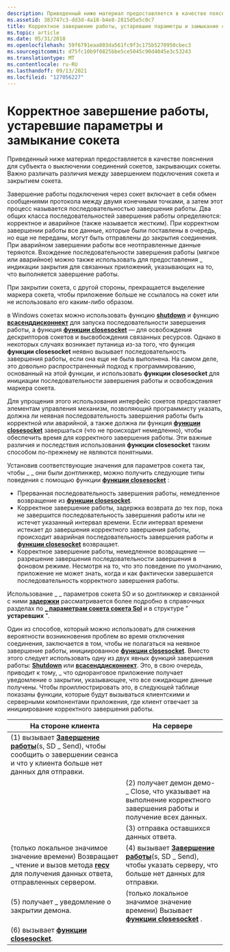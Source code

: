 ```yaml
---
description: Приведенный ниже материал предоставляется в качестве пояснения для субъекта о выключении соединений сокетов, закрывающих сокеты. Важно различать различия между завершением подключения сокета и закрытием сокета.
ms.assetid: 383747c3-dd3d-4a18-b4e8-2815d5e5c0c7
title: Корректное завершение работы, устаревшие параметры и замыкание сокета
ms.topic: article
ms.date: 05/31/2018
ms.openlocfilehash: 59f6791eaa803da561fc9f3c175b5270950cbec3
ms.sourcegitcommit: d75fc10b9f0825bbe5ce5045c90d4045e3c53243
ms.translationtype: MT
ms.contentlocale: ru-RU
ms.lasthandoff: 09/13/2021
ms.locfileid: "127056227"
---
```

# <a name="graceful-shutdown-linger-options-and-socket-closure"></a>Корректное завершение работы, устаревшие параметры и замыкание сокета

Приведенный ниже материал предоставляется в качестве пояснения для субъекта о выключении соединений сокетов, закрывающих сокеты. Важно различать различия между завершением подключения сокета и закрытием сокета.

Завершение работы подключения через сокет включает в себя обмен сообщениями протокола между двумя конечными точками, а затем этот процесс называется последовательностью завершения работы. Два общих класса последовательностей завершения работы определяются: корректное и аварийное (также называется жестким). При корректном завершении работы все данные, которые были поставлены в очередь, но еще не переданы, могут быть отправлены до закрытия соединения. При аварийном завершении работы все неотправленные данные теряются. Вхождение последовательности завершения работы (мягкое или аварийное) можно также использовать для предоставления \_ индикации закрытия для связанных приложений, указывающих на то, что выполняется завершение работы.

При закрытии сокета, с другой стороны, прекращается выделение маркера сокета, чтобы приложение больше не ссылалось на сокет или не использовало его каким-либо образом.

в Windows сокетах можно использовать функцию [**shutdown**](/windows/desktop/api/winsock/nf-winsock-shutdown) и функцию [**всасенддисконнект**](/windows/desktop/api/Winsock2/nf-winsock2-wsasenddisconnect) для запуска последовательности завершения работы, а функция [**функции closesocket**](/windows/desktop/api/winsock/nf-winsock-closesocket) — для освобождения дескрипторов сокетов и высвобождения связанных ресурсов. Однако в некоторых случаях возникает путаница из-за того, что функция **функции closesocket** неявно вызывает последовательность завершения работы, если она еще не была выполнена. На самом деле, это довольно распространенный подход к программированию, основанный на этой функции, и использовать **функции closesocket** для инициации последовательности завершения работы и освобождения маркера сокета.

Для упрощения этого использования интерфейс сокетов предоставляет элементам управления механизм, позволяющий программисту указать, должна ли неявная последовательность завершения работы быть корректной или аварийной, а также должна ли функция [**функции closesocket**](/windows/desktop/api/winsock/nf-winsock-closesocket) завершаться (что не происходит немедленно), чтобы обеспечить время для корректного завершения работы. Эти важные различия и последствия использования **функции closesocket** таким способом по-прежнему не являются понятными.

Установив соответствующие значения для параметров сокета так, чтобы \_ \_ они были донтлинжер, можно получить следующие типы поведения с помощью функции [**функции closesocket**](/windows/desktop/api/winsock/nf-winsock-closesocket) :

-   Прерванная последовательность завершения работы, немедленное возвращение из [**функции closesocket**](/windows/desktop/api/winsock/nf-winsock-closesocket).
-   Корректное завершение работы, задержка возврата до тех пор, пока не завершится последовательность завершения работы или не истечет указанный интервал времени. Если интервал времени истекает до завершения корректного завершения работы, происходит аварийная последовательность завершения работы и [**функции closesocket**](/windows/desktop/api/winsock/nf-winsock-closesocket) возвращает.
-   Корректное завершение работы, немедленное возвращение — разрешение завершения последовательности завершения в фоновом режиме. Несмотря на то, что это поведение по умолчанию, приложение не может знать, когда и как фактически завершается последовательность корректного завершения работы.

Использование \_ \_ параметров сокета SO и so донтлинжер и связанной с ними [**задержки**](/windows/desktop/api/winsock/ns-winsock-linger) рассматривается более подробно в справочных разделах по [**\_ параметрам сокета сокета Sol**](sol-socket-socket-options.md) и в структуре " **устаревших** ".

Один из способов, который можно использовать для снижения вероятности возникновения проблем во время отключения соединения, заключается в том, чтобы не полагаться на неявное завершение работы, инициированное [**функции closesocket**](/windows/desktop/api/winsock/nf-winsock-closesocket). Вместо этого следует использовать одну из двух явных функций завершения работы: [**Shutdown**](/windows/desktop/api/winsock/nf-winsock-shutdown) или [**всасенддисконнект**](/windows/desktop/api/Winsock2/nf-winsock2-wsasenddisconnect). Это, в свою очередь, приводит к тому, \_ что одноранговое приложение получает уведомление о закрытии, указывающее, что все ожидающие данные получены. Чтобы проиллюстрировать это, в следующей таблице показаны функции, которые будут вызываться клиентскими и серверными компонентами приложения, где клиент отвечает за инициирование корректного завершения работы.

| На стороне клиента                                                                                                                | На сервере                                                                                           |
|----------------------------------------------------------------------------------------------------------------------------|-------------------------------------------------------------------------------------------------------|
| (1) вызывает [**Завершение работы**](/windows/desktop/api/winsock/nf-winsock-shutdown)(s, SD \_ Send), чтобы сообщить о завершении сеанса и что у клиента больше нет данных для отправки. |                                                                                                       |
|                                                                                                                            | (2) получает демон демо- \_ Close, что указывает на выполнение корректного завершения работы и получение всех данных. |
|                                                                                                                            | (3) отправка оставшихся данных ответа.                                                                |
| (только локальное значимое значение времени) Возвращает \_ чтение и вызов метода [**recv**](/windows/desktop/api/winsock/nf-winsock-recv) для получения данных ответа, отправленных сервером.  | (4) вызывает [**Завершение работы**](/windows/desktop/api/winsock/nf-winsock-shutdown)(s, SD \_ Send), чтобы указать серверу, что больше нет данных для отправки.  |
| (5) получает \_ уведомление о закрытии демона.                                                                                         | (только локальное значимое значение времени) Вызывает [**функции closesocket**](/windows/desktop/api/winsock/nf-winsock-closesocket) .                       |
| (6) вызывает [**функции closesocket**](/windows/desktop/api/winsock/nf-winsock-closesocket).                                                                          |                                                                                                       |



 

 

 



